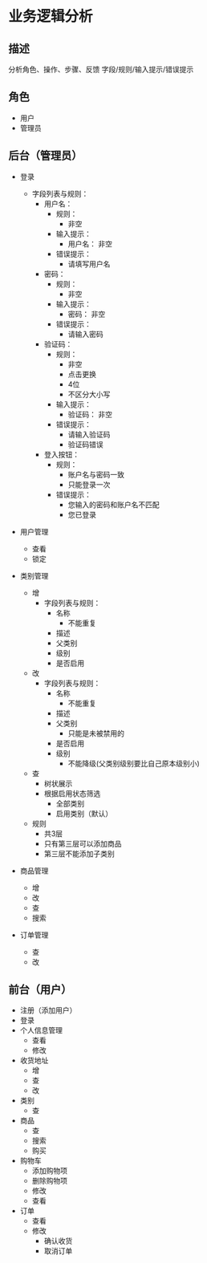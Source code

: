 # 业务逻辑分析

## 描述

分析角色、操作、步骤、反馈
字段/规则/输入提示/错误提示

## 角色

- 用户
- 管理员

## 后台（管理员）

- 登录
    - 字段列表与规则：
        - 用户名：
            - 规则：
                - 非空
            - 输入提示：
                - 用户名： 非空
            - 错误提示：
                - 请填写用户名
        - 密码：
            - 规则：
                - 非空
            - 输入提示：
                - 密码： 非空
            - 错误提示：
                - 请输入密码
        - 验证码：
            - 规则：
                - 非空
                - 点击更换
                - 4位
                - 不区分大小写
            - 输入提示：
                - 验证码： 非空
            - 错误提示：
                - 请输入验证码
                - 验证码错误
        - 登入按钮：
            - 规则：
                - 账户名与密码一致
                - 只能登录一次
            - 错误提示：
                - 您输入的密码和账户名不匹配
                - 您已登录
- 用户管理
    - 查看
    - 锁定
- 类别管理
    - 增
        - 字段列表与规则：
            - 名称
                - 不能重复
            - 描述
            - 父类别
            - 级别
            - 是否启用
    - 改
        - 字段列表与规则：
            - 名称
                - 不能重复
            - 描述
            - 父类别
                - 只能是未被禁用的
            - 是否启用
            - 级别
                - 不能降级(父类别级别要比自己原本级别小)
    - 查
        - 树状展示
        - 根据启用状态筛选
            - 全部类别
            - 启用类别（默认）
    - 规则
        - 共3层
        - 只有第三层可以添加商品
        - 第三层不能添加子类别

- 商品管理
    - 增
    - 改
    - 查
    - 搜索
- 订单管理
    - 查
    - 改

## 前台（用户）

- 注册（添加用户）
- 登录
- 个人信息管理
    - 查看
    - 修改
- 收货地址
    - 增
    - 查
    - 改
- 类别
    - 查
- 商品
    - 查
    - 搜索
    - 购买
- 购物车
    - 添加购物项
    - 删除购物项
    - 修改
    - 查看
- 订单
    - 查看
    - 修改
        - 确认收货
        - 取消订单